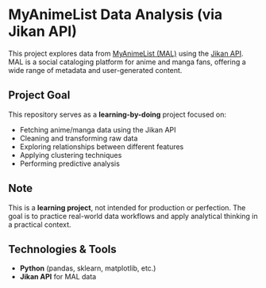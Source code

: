 # MyAnimeList Data Analysis (via Jikan API)

This project explores data from [MyAnimeList (MAL)](https://myanimelist.net/) using the [Jikan API](https://jikan.moe/#). MAL is a social cataloging platform for anime and manga fans, offering a wide range of metadata and user-generated content.

## Project Goal
This repository serves as a **learning-by-doing** project focused on:

- Fetching anime/manga data using the Jikan API
- Cleaning and transforming raw data
- Exploring relationships between different features
- Applying clustering techniques
- Performing predictive analysis

##  Note
This is a **learning project**, not intended for production or perfection. The goal is to practice real-world data workflows and apply analytical thinking in a practical context.

##  Technologies & Tools
- **Python** (pandas, sklearn, matplotlib, etc.)
- **Jikan API** for MAL data

